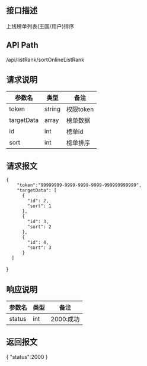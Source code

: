 ## 接口描述
上线榜单列表(王国/用户)排序
## API Path
/api/listRank/sortOnlineListRank
## 请求说明
|参数名   |类型    |备注             |
|---------|--------|-----------------|
|token    |string  |权限token        |
|targetData |array |榜单数据         |
|id       |int     |榜单id           |
|sort     |int     |榜单排序         |

## 请求报文
    {
   		"token":"99999999-9999-9999-9999-999999999999",
   		"targetData": [
          {
            "id": 2,
            "sort": 1
          }, 
          {
            "id": 3,
            "sort": 2
          }, 
          {
            "id": 4,
            "sort": 3
          }
      ]
}
    
## 响应说明
|参数名   |类型    |备注             |
|---------|--------|-----------------|
|status   |int     |2000:成功        |
## 返回报文
  {
    "status":2000 
  }
